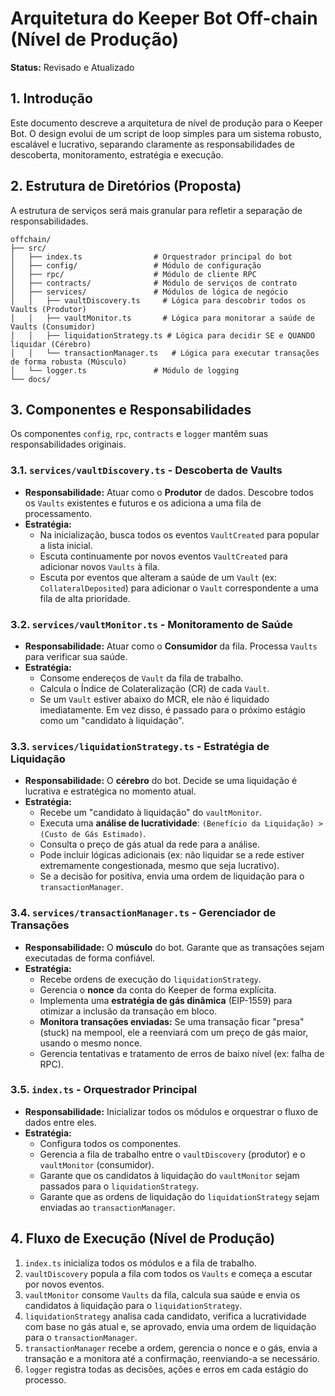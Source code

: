# Arquitetura do Keeper Bot Off-chain (Nível de Produção)

**Status:** Revisado e Atualizado

## 1. Introdução

Este documento descreve a arquitetura de nível de produção para o Keeper Bot. O design evolui de um script de loop simples para um sistema robusto, escalável e lucrativo, separando claramente as responsabilidades de descoberta, monitoramento, estratégia e execução.

## 2. Estrutura de Diretórios (Proposta)

A estrutura de serviços será mais granular para refletir a separação de responsabilidades.

```
offchain/
├── src/
│   ├── index.ts                # Orquestrador principal do bot
│   ├── config/                 # Módulo de configuração
│   ├── rpc/                    # Módulo de cliente RPC
│   ├── contracts/              # Módulo de serviços de contrato
│   ├── services/               # Módulos de lógica de negócio
│   │   ├── vaultDiscovery.ts     # Lógica para descobrir todos os Vaults (Produtor)
│   │   ├── vaultMonitor.ts       # Lógica para monitorar a saúde de Vaults (Consumidor)
│   │   ├── liquidationStrategy.ts # Lógica para decidir SE e QUANDO liquidar (Cérebro)
│   │   └── transactionManager.ts   # Lógica para executar transações de forma robusta (Músculo)
│   └── logger.ts               # Módulo de logging
└── docs/
```

## 3. Componentes e Responsabilidades

Os componentes `config`, `rpc`, `contracts` e `logger` mantêm suas responsabilidades originais.

### 3.1. `services/vaultDiscovery.ts` - Descoberta de Vaults

-   **Responsabilidade:** Atuar como o **Produtor** de dados. Descobre todos os `Vaults` existentes e futuros e os adiciona a uma fila de processamento.
-   **Estratégia:**
    -   Na inicialização, busca todos os eventos `VaultCreated` para popular a lista inicial.
    -   Escuta continuamente por novos eventos `VaultCreated` para adicionar novos `Vaults` à fila.
    -   Escuta por eventos que alteram a saúde de um `Vault` (ex: `CollateralDeposited`) para adicionar o `Vault` correspondente a uma fila de alta prioridade.

### 3.2. `services/vaultMonitor.ts` - Monitoramento de Saúde

-   **Responsabilidade:** Atuar como o **Consumidor** da fila. Processa `Vaults` para verificar sua saúde.
-   **Estratégia:**
    -   Consome endereços de `Vault` da fila de trabalho.
    -   Calcula o Índice de Colateralização (CR) de cada `Vault`.
    -   Se um `Vault` estiver abaixo do MCR, ele não é liquidado imediatamente. Em vez disso, é passado para o próximo estágio como um "candidato à liquidação".

### 3.3. `services/liquidationStrategy.ts` - Estratégia de Liquidação

-   **Responsabilidade:** O **cérebro** do bot. Decide se uma liquidação é lucrativa e estratégica no momento atual.
-   **Estratégia:**
    -   Recebe um "candidato à liquidação" do `vaultMonitor`.
    -   Executa uma **análise de lucratividade**: `(Benefício da Liquidação) > (Custo de Gás Estimado)`.
    -   Consulta o preço de gás atual da rede para a análise.
    -   Pode incluir lógicas adicionais (ex: não liquidar se a rede estiver extremamente congestionada, mesmo que seja lucrativo).
    -   Se a decisão for positiva, envia uma ordem de liquidação para o `transactionManager`.

### 3.4. `services/transactionManager.ts` - Gerenciador de Transações

-   **Responsabilidade:** O **músculo** do bot. Garante que as transações sejam executadas de forma confiável.
-   **Estratégia:**
    -   Recebe ordens de execução do `liquidationStrategy`.
    -   Gerencia o **nonce** da conta do Keeper de forma explícita.
    -   Implementa uma **estratégia de gás dinâmica** (EIP-1559) para otimizar a inclusão da transação em bloco.
    -   **Monitora transações enviadas:** Se uma transação ficar "presa" (stuck) na mempool, ele a reenviará com um preço de gás maior, usando o mesmo nonce.
    -   Gerencia tentativas e tratamento de erros de baixo nível (ex: falha de RPC).

### 3.5. `index.ts` - Orquestrador Principal

-   **Responsabilidade:** Inicializar todos os módulos e orquestrar o fluxo de dados entre eles.
-   **Estratégia:**
    -   Configura todos os componentes.
    -   Gerencia a fila de trabalho entre o `vaultDiscovery` (produtor) e o `vaultMonitor` (consumidor).
    -   Garante que os candidatos à liquidação do `vaultMonitor` sejam passados para o `liquidationStrategy`.
    -   Garante que as ordens de liquidação do `liquidationStrategy` sejam enviadas ao `transactionManager`.

## 4. Fluxo de Execução (Nível de Produção)

1.  `index.ts` inicializa todos os módulos e a fila de trabalho.
2.  `vaultDiscovery` popula a fila com todos os `Vaults` e começa a escutar por novos eventos.
3.  `vaultMonitor` consome `Vaults` da fila, calcula sua saúde e envia os candidatos à liquidação para o `liquidationStrategy`.
4.  `liquidationStrategy` analisa cada candidato, verifica a lucratividade com base no gás atual e, se aprovado, envia uma ordem de liquidação para o `transactionManager`.
5.  `transactionManager` recebe a ordem, gerencia o nonce e o gás, envia a transação e a monitora até a confirmação, reenviando-a se necessário.
6.  `logger` registra todas as decisões, ações e erros em cada estágio do processo.
